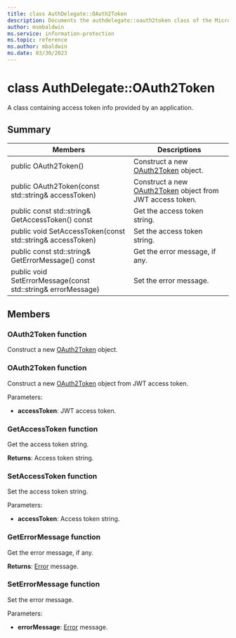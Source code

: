 ```yaml
---
title: class AuthDelegate::OAuth2Token 
description: Documents the authdelegate::oauth2token class of the Microsoft Information Protection (MIP) SDK.
author: msmbaldwin
ms.service: information-protection
ms.topic: reference
ms.author: mbaldwin
ms.date: 03/30/2023
---
```


# class AuthDelegate::OAuth2Token 
A class containing access token info provided by an application.
  
## Summary
 Members                        | Descriptions                                
--------------------------------|---------------------------------------------
public OAuth2Token()  |  Construct a new [OAuth2Token](#class_auth_delegate_1_1_o_auth2_token) object.
public OAuth2Token(const std::string& accessToken)  |  Construct a new [OAuth2Token](undefined) object from JWT access token.
public const std::string& GetAccessToken() const  |  Get the access token string.
public void SetAccessToken(const std::string& accessToken)  |  Set the access token string.
public const std::string& GetErrorMessage() const  |  Get the error message, if any.
public void SetErrorMessage(const std::string& errorMessage)  |  Set the error message.
  
## Members
  
### OAuth2Token function
Construct a new [OAuth2Token](undefined) object.
  
### OAuth2Token function
Construct a new [OAuth2Token](undefined) object from JWT access token.

Parameters:  
* **accessToken**: JWT access token.


  
### GetAccessToken function
Get the access token string.

  
**Returns**: Access token string.
  
### SetAccessToken function
Set the access token string.

Parameters:  
* **accessToken**: Access token string.


  
### GetErrorMessage function
Get the error message, if any.

  
**Returns**: [Error](class_mip_error.md) message.
  
### SetErrorMessage function
Set the error message.

Parameters:  
* **errorMessage**: [Error](class_mip_error.md) message.

